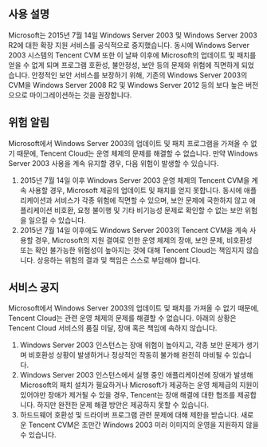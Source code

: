 ## 사용 설명

Microsoft는 2015년 7월 14일 Windows Server 2003 및 Windows Server 2003 R2에 대한 확장 지원 서비스를 공식적으로 중지했습니다. 동시에 Windows Server 2003 시스템의 Tencent CVM 또한 이 날짜 이후에 Microsoft의 업데이트 및 패치를 얻을 수 없게 되며 프로그램 호환성, 불안정성, 보안 등의 문제와 위험에 직면하게 되었습니다.
안정적인 보안 서비스를 보장하기 위해, 기존의 Windows Server 2003의 CVM을 Windows Server 2008 R2 및 Windows Server 2012 등의 보다 높은 버전으으로 마이그레이션하는 것을 권장합니다.

## 위험 알림

Microsoft에서 Windows Server 2003의 업데이트 및 패치 프로그램을 가져올 수 없기 때문에, Tencent Cloud는 운영 체제의 문제를 해결할 수 없습니다. 만약 Windows Server 2003 사용을 계속 유지할 경우, 다음 위험이 발생할 수 있습니다.
1. 2015년 7월 14일 이후 Windows Server 2003 운영 체제의 Tencent CVM을 계속 사용할 경우, Microsoft 제공의 업데이트 및 패치를 얻지 못합니다. 동시에 애플리케이션과 서비스가 각종 위험에 직면할 수 있으며, 보안 문제에 국한하지 않고 애플리케이션 비호환, 요청 불이행 및 기타 비기능성 문제로 확인할 수 없는 보안 위험을 일으킬 수 있습니다.
2. 2015년 7월 14일 이후에도 Windows Server 2003의 Tencent CVM을 계속 사용할 경우, Microsoft의 지원 결여로 인한 운영 체제의 장애, 보안 문제, 비호환성 또는 확인 불가능한 위험성이 높아지는 것에 대해 Tencent Cloud는 책임지지 않습니다. 상응하는 위험의 결과 및 책임은 스스로 부담해야 합니다.

## 서비스 공지

Microsoft에서 Windows Server 2003의 업데이트 및 패치를 가져올 수 없기 때문에, Tencent Cloud는 관련 운영 체제의 문제를 해결할 수 없습니다. 아래의 상황은 Tencent Cloud 서비스의 품질 미달, 장애 혹은 책임에 속하지 않습니다.
1. Windows Server 2003 인스턴스는 장애 위험이 높아지고, 각종 보안 문제가 생기며 비호환성 상황이 발생하거나 정상적인 작동히 불가해 완전히 마비될 수 있습니다.
2. Windows Server 2003 인스턴스에서 실행 중인 애플리케이션에 장애가 발생해 Microsoft의 패치 설치가 필요하거나 Microsoft가 제공하는 운영 체제급의 지원이 있어야만 장애가 제거될 수 있을 경우, Tencent는 장애 해결에 대한 협조를 제공합니다. 하지만 완전한 문제 해결 방안은 제공하지 못할 수 있습니다.
3. 하드드웨어 호환성 및 드라이버 프로그램 관련 문제에 대해 제한을 받습니다. 새로운 Tencent CVM은 조만간 Windows 2003 미러 이미지의 운영을 지원하지 않을 수 있습니다.

